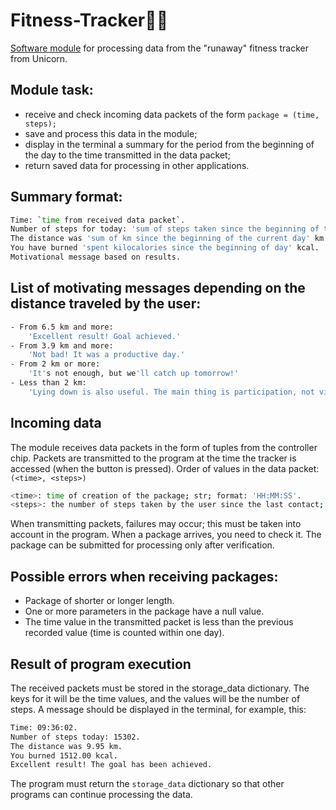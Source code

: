# Fitness-Tracker🏃‍♂️

[Software module](./fitness_tracker.py) for processing data from the "runaway" fitness tracker from Unicorn.


## Module task:
- receive and check incoming data packets of the form ```package = (time, steps);```
- save and process this data in the module;
- display in the terminal a summary for the period from the beginning of the day to the time transmitted in the data packet;
- return saved data for processing in other applications.
        
## Summary format:
```bash
Time: `time from received data packet`.
Number of steps for today: 'sum of steps taken since the beginning of the current day'.
The distance was 'sum of km since the beginning of the current day' km.
You have burned 'spent kilocalories since the beginning of day' kcal.
Motivational message based on results.
```

## List of motivating messages depending on the distance traveled by the user:
```bash
- From 6.5 km and more: 
    'Excellent result! Goal achieved.'
- From 3.9 km and more: 
    'Not bad! It was a productive day.'
- From 2 km or more: 
    'It's not enough, but we'll catch up tomorrow!'
- Less than 2 km: 
    'Lying down is also useful. The main thing is participation, not victory!'
```
## Incoming data
The module receives data packets in the form of tuples from the controller chip.
Packets are transmitted to the program at the time the tracker is accessed (when the button is pressed).
Order of values in the data packet: ```(<time>, <steps>)```
```bash
<time>: time of creation of the package; str; format: 'HH:MM:SS'.
<steps>: the number of steps taken by the user since the last contact; int.
```
When transmitting packets, failures may occur; this must be taken into account in the program.
When a package arrives, you need to check it. 
The package can be submitted for processing only after verification.
        
## Possible errors when receiving packages:
- Package of shorter or longer length.
- One or more parameters in the package have a null value.
- The time value in the transmitted packet is less than the  previous recorded value (time is counted within one day).

## Result of program execution
The received packets must be stored in the storage_data dictionary.
The keys for it will be the time values, and the values will be the number of steps.
A message should be displayed in the terminal, for example, this:
```bash
Time: 09:36:02.
Number of steps today: 15302.
The distance was 9.95 km.
You burned 1512.00 kcal.
Excellent result! The goal has been achieved.
```
The program must return the ```storage_data``` dictionary so that other programs can continue processing the data.
